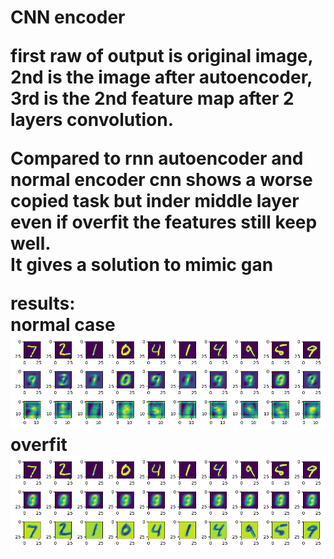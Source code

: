 <h1>CNN encoder  

first raw of output is original image, 2nd is the image after autoencoder, 3rd is the 2nd feature map after 2 layers convolution.  

Compared to rnn autoencoder and normal encoder cnn shows a worse copied task but inder middle layer even if overfit the features still keep well.  
It gives a solution to mimic gan  

results:  
	normal case 
![GitHub Logo](normal.png)
	overfit
![GitHub Logo](overfit.png)
